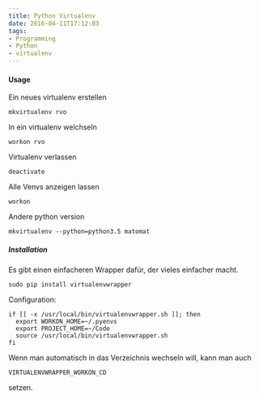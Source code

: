 ```yaml
---
title: Python Virtualenv
date: 2016-04-11T17:12:03
tags: 
- Programming
- Python
- virtualenv
---
```


#### Usage

Ein neues virtualenv erstellen

    mkvirtualenv rvo

In ein virtualenv welchseln

    workon rvo

Virtualenv verlassen

    deactivate

Alle Venvs anzeigen lassen

    workon

Andere python version

    mkvirtualenv --python=python3.5 matomat

##### Installation

Es gibt einen einfacheren Wrapper dafür, der vieles einfacher macht.

    sudo pip install virtualenvwrapper

Configuration:

    if [[ -x /usr/local/bin/virtualenvwrapper.sh ]]; then
      export WORKON_HOME=~/.pyenvs
      export PROJECT_HOME=~/Code
      source /usr/local/bin/virtualenvwrapper.sh
    fi

Wenn man automatisch in das Verzeichnis wechseln will, kann man auch

    VIRTUALENVWRAPPER_WORKON_CD

setzen.

